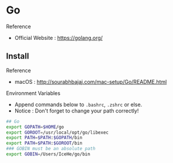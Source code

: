 # Go

Reference

- Official Website : https://golang.org/

## Install

Reference

- macOS : http://sourabhbajaj.com/mac-setup/Go/README.html

Environment Variables

- Append commands below to `.bashrc`, `.zshrc` or else.
- Notice : Don't forget to change your path correctly!

```bash
## Go
export GOPATH=$HOME/go
export GOROOT=/usr/local/opt/go/libexec
export PATH=$PATH:$GOPATH/bin
export PATH=$PATH:$GOROOT/bin
### GOBIN must be an absolute path
export GOBIN=/Users/IceHe/go/bin
```
